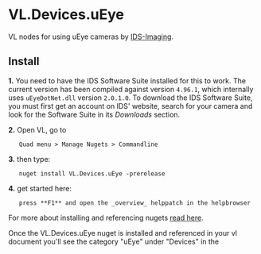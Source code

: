 # VL.Devices.uEye

VL nodes for using uEye cameras by [IDS-Imaging](https://en.ids-imaging.com).

## Install 

**1.** You need to have the IDS Software Suite installed for this to work. The current version has been compiled against version `4.96.1`, which internally uses `uEyeDotNet.dll` version `2.0.1.0`. To download the IDS Software Suite, you must first get an account on IDS' website, search for your camera and look for the Software Suite in its _Downloads_ section.

**2.** Open VL, go to 

       Quad menu > Manage Nugets > Commandline   

**3.** then type:

       nuget install VL.Devices.uEye -prerelease

**4.** get started here:

       press **F1** and open the _overview_ helppatch in the helpbrowser


For more about installing and referencing nugets [read here](https://vvvv.gitbooks.io/the-gray-book/content/en/reference/libraries/dependencies.html#_manage_nugets).

Once the VL.Devices.uEye nuget is installed and referenced in your vl document you'll see the category "uEye" under "Devices" in the 